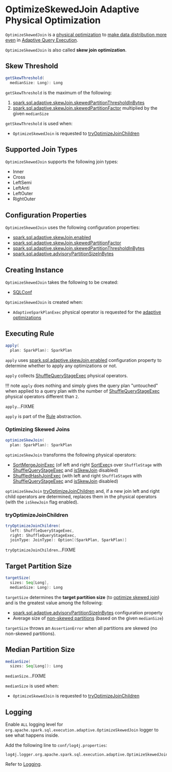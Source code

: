 # OptimizeSkewedJoin Adaptive Physical Optimization

`OptimizeSkewedJoin` is a [physical optimization](AQEShuffleReadRule.md) to [make data distribution more even](#apply) in [Adaptive Query Execution](../adaptive-query-execution/index.md).

`OptimizeSkewedJoin` is also called **skew join optimization**.

## <span id="getSkewThreshold"> Skew Threshold

```scala
getSkewThreshold(
  medianSize: Long): Long
```

`getSkewThreshold` is the maximum of the following:

1. [spark.sql.adaptive.skewJoin.skewedPartitionThresholdInBytes](../configuration-properties.md#spark.sql.adaptive.skewJoin.skewedPartitionThresholdInBytes)
1. [spark.sql.adaptive.skewJoin.skewedPartitionFactor](../configuration-properties.md#spark.sql.adaptive.skewJoin.skewedPartitionFactor) multiplied by the given `medianSize`

`getSkewThreshold` is used when:

* `OptimizeSkewedJoin` is requested to [tryOptimizeJoinChildren](#tryOptimizeJoinChildren)

## <span id="supportedJoinTypes"> Supported Join Types

`OptimizeSkewedJoin` supports the following join types:

* Inner
* Cross
* LeftSemi
* LeftAnti
* LeftOuter
* RightOuter

## Configuration Properties

`OptimizeSkewedJoin` uses the following configuration properties:

* [spark.sql.adaptive.skewJoin.enabled](../configuration-properties.md#spark.sql.adaptive.skewJoin.enabled)
* [spark.sql.adaptive.skewJoin.skewedPartitionFactor](../configuration-properties.md#spark.sql.adaptive.skewJoin.skewedPartitionFactor)
* [spark.sql.adaptive.skewJoin.skewedPartitionThresholdInBytes](../configuration-properties.md#spark.sql.adaptive.skewJoin.skewedPartitionThresholdInBytes)
* [spark.sql.adaptive.advisoryPartitionSizeInBytes](../configuration-properties.md#spark.sql.adaptive.advisoryPartitionSizeInBytes) 

## Creating Instance

`OptimizeSkewedJoin` takes the following to be created:

* <span id="conf"> [SQLConf](../SQLConf.md)

`OptimizeSkewedJoin` is created when:

* `AdaptiveSparkPlanExec` physical operator is requested for the [adaptive optimizations](../physical-operators/AdaptiveSparkPlanExec.md#queryStageOptimizerRules)

## <span id="apply"> Executing Rule

```scala
apply(
  plan: SparkPlan): SparkPlan
```

`apply` uses [spark.sql.adaptive.skewJoin.enabled](../configuration-properties.md#spark.sql.adaptive.skewJoin.enabled) configuration property to determine whether to apply any optimizations or not.

`apply` collects [ShuffleQueryStageExec](../physical-operators/ShuffleQueryStageExec.md) physical operators.

!!! note
    `apply` does nothing and simply gives the query plan "untouched" when applied to a query plan with the number of [ShuffleQueryStageExec](../physical-operators/ShuffleQueryStageExec.md) physical operators different than `2`.

`apply`...FIXME

`apply` is part of the [Rule](../catalyst/Rule.md#apply) abstraction.

### <span id="optimizeSkewJoin"> Optimizing Skewed Joins

```scala
optimizeSkewJoin(
  plan: SparkPlan): SparkPlan
```

`optimizeSkewJoin` transforms the following physical operators:

* [SortMergeJoinExec](../physical-operators/SortMergeJoinExec.md) (of left and right [SortExec](../physical-operators/SortExec.md)s over `ShuffleStage` with [ShuffleQueryStageExec](../physical-operators/ShuffleQueryStageExec.md) and [isSkewJoin](../physical-operators/SortMergeJoinExec.md#isSkewJoin) disabled)
* [ShuffledHashJoinExec](../physical-operators/ShuffledHashJoinExec.md) (with left and right `ShuffleStage`s with [ShuffleQueryStageExec](../physical-operators/ShuffleQueryStageExec.md) and [isSkewJoin](../physical-operators/ShuffledHashJoinExec.md#isSkewJoin) disabled)

`optimizeSkewJoin` [tryOptimizeJoinChildren](#tryOptimizeJoinChildren) and, if a new join left and right child operators are determined, replaces them in the physical operators (with the `isSkewJoin` flag enabled).

### <span id="tryOptimizeJoinChildren"> tryOptimizeJoinChildren

```scala
tryOptimizeJoinChildren(
  left: ShuffleQueryStageExec,
  right: ShuffleQueryStageExec,
  joinType: JoinType): Option[(SparkPlan, SparkPlan)]
```

`tryOptimizeJoinChildren`...FIXME

## <span id="targetSize"> Target Partition Size

```scala
targetSize(
  sizes: Seq[Long],
  medianSize: Long): Long
```

`targetSize` determines the **target partition size** (to [optimize skewed join](#optimizeSkewJoin)) and is the greatest value among the following:

* [spark.sql.adaptive.advisoryPartitionSizeInBytes](../configuration-properties.md#spark.sql.adaptive.advisoryPartitionSizeInBytes) configuration property
* Average size of [non-skewed partitions](#isSkewed) (based on the given `medianSize`)

`targetSize` throws an `AssertionError` when all partitions are skewed (no non-skewed partitions).

## <span id="medianSize"> Median Partition Size

```scala
medianSize(
  sizes: Seq[Long]): Long
```

`medianSize`...FIXME

`medianSize` is used when:

* `OptimizeSkewedJoin` is requested to [tryOptimizeJoinChildren](#tryOptimizeJoinChildren)

## Logging

Enable `ALL` logging level for `org.apache.spark.sql.execution.adaptive.OptimizeSkewedJoin` logger to see what happens inside.

Add the following line to `conf/log4j.properties`:

```text
log4j.logger.org.apache.spark.sql.execution.adaptive.OptimizeSkewedJoin=ALL
```

Refer to [Logging](../spark-logging.md).
